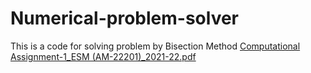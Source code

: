 # Numerical-problem-solver
This is a code for solving problem by Bisection Method
[Computational Assignment-1_ESM (AM-22201)_2021-22.pdf](https://github.com/sudhanshukumar584/Numerical-problem-solver/files/9761327/Computational.Assignment-1_ESM.AM-22201._2021-22.pdf)
